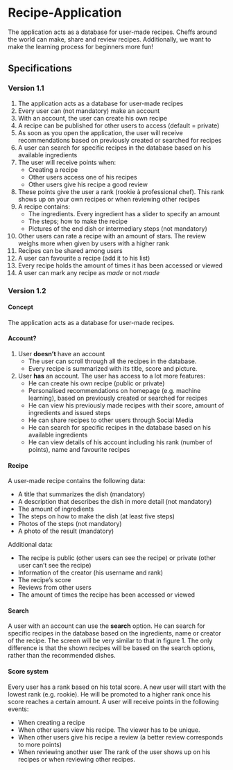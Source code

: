 # Recipe-Application
The application acts as a database for user-made recipes. Cheffs around the world can make, share and review recipes. Additionally, we want to make the learning process for beginners more fun!

## Specifications

### Version 1.1
1.  The application acts as a database for user-made recipes
2.  Every user can (not mandatory) make an account
3.  With an account, the user can create his own recipe
4.  A recipe can be published for other users to access (default = private)
5.  As soon as you open the application, the user will receive recommendations based on previously created or searched for recipes
6.  A user can search for specific recipes in the database based on his available ingredients
7.  The user will receive points when:
    - Creating a recipe
    - Other users access one of his recipes
    - Other users give his recipe a good review
8.  These points give the user a rank (rookie à professional chef). This rank shows up on your own recipes or when reviewing other     recipes
9. A recipe contains:
    - The ingredients. Every ingredient has a slider to specify an amount
    - The steps; how to make the recipe
    - Pictures of the end dish or intermediary steps (not mandatory)
10. Other users can rate a recipe with an amount of stars. The review weighs more when given by users with a higher rank
11. Recipes can be shared among users
12. A user can favourite a recipe (add it to his list)
13. Every recipe holds the amount of times it has been accessed or viewed
14. A user can mark any recipe as _made_ or not _made_

### Version 1.2

#### Concept

The application acts as a database for user-made recipes.

#### Account?

1.  User **doesn’t** have an account
    -   The user can scroll through all the recipes in the database. 
    -   Every recipe is summarized with its title, score and picture.
2.  User **has** an account. The user has access to a lot more features:
    -   He can create his own recipe (public or private) 
    -   Personalised recommendations on homepage (e.g. machine learning), based on previously created or searched for recipes
    -   He can view his previously made recipes with their score, amount of ingredients and issued steps
    -   He can share recipes to other users through Social Media
    -   He can search for specific recipes in the database based on his available ingredients
    -   He can view details of his account including his rank (number of points), name and favourite recipes

#### Recipe

A user-made recipe contains the following data:
-   A title that summarizes the dish (mandatory)
-   A description that describes the dish in more detail (not mandatory)
-   The amount of ingredients
-   The steps on how to make the dish (at least five steps)
-   Photos of the steps (not mandatory)
-   A photo of the result (mandatory)

Additional data:

-   The recipe is public (other users can see the recipe) or private (other user can’t see the recipe)
-   Information of the creator (his username and rank)
-   The recipe’s score
-   Reviews from other users
-   The amount of times the recipe has been accessed or viewed

#### Search

A user with an account can use the **search** option. He can search for specific recipes in the database based on the ingredients, name or creator of the recipe. The screen will be very similar to that in figure 1. The only difference is that the shown recipes will be based on the search options, rather than the recommended dishes.

#### Score system

Every user has a rank based on his total score.
A new user will start with the lowest rank (e.g. rookie). He will be promoted to a higher rank once his score reaches a certain amount.
A user will receive points in the following events:
-   When creating a recipe
-   When other users view his recipe. The viewer has to be unique.
-   When other users give his recipe a review (a better review corresponds to more points)
-   When reviewing another user
The rank of the user shows up on his recipes or when reviewing other recipes.
